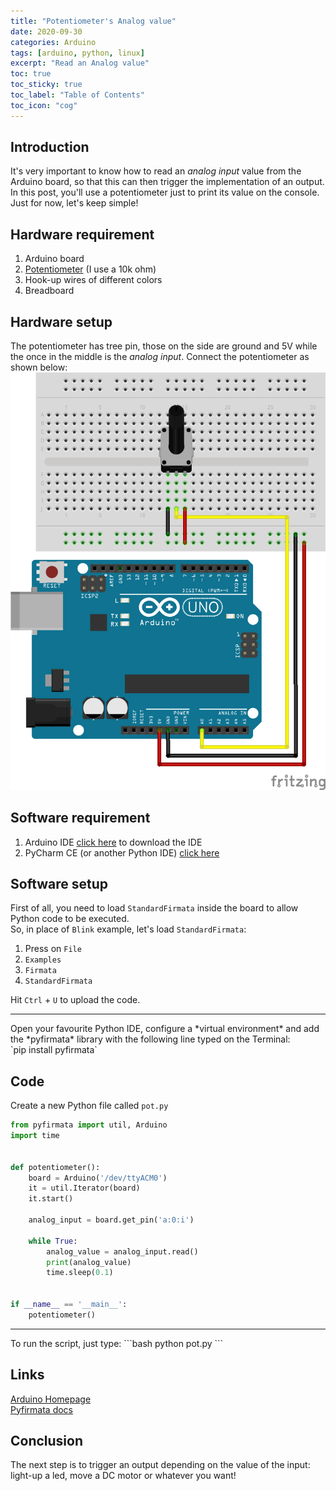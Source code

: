 ```yaml
---
title: "Potentiometer's Analog value"
date: 2020-09-30
categories: Arduino
tags: [arduino, python, linux]
excerpt: "Read an Analog value"
toc: true
toc_sticky: true
toc_label: "Table of Contents"
toc_icon: "cog"
---
```


## Introduction
It's very important to know how to read an *analog input* value from the Arduino board, so that this can then trigger the implementation of an output.<br>
In this post, you'll use a potentiometer just to print its value on the console.<br>
Just for now, let's keep simple!
<!-- In the next post you'll use the potentiometer to light-up a green led when the value is 1 and a red led when the value is 0. -->

## Hardware requirement
1. Arduino board
2. [Potentiometer](https://www.arduino.cc/en/tutorial/potentiometer) (I use a 10k ohm)
3. Hook-up wires of different colors
4. Breadboard

## Hardware setup
The potentiometer has tree pin, those on the side are ground and 5V while the once in the middle is the *analog input*. Connect the potentiometer as shown below:<br>
![Potentiometer Setup](/assets/images/posts/arduino/pot_1.png)

## Software requirement
1. Arduino IDE
   [click here](https://www.arduino.cc/en/Main/Software) to download the IDE
2. PyCharm CE (or another Python IDE)
   [click here](https://www.jetbrains.com/pycharm/)

## Software setup
First of all, you need to load `StandardFirmata` inside the board to allow Python code to be executed.<br>
So, in place of `Blink` example, let's load `StandardFirmata`:
1. Press on `File`
2. `Examples`
3. `Firmata`
4. `StandardFirmata`

Hit `Ctrl` + `U` to upload the code.
<hr>
Open your favourite Python IDE, configure a *virtual environment* and add the *pyfirmata* library with the following line typed on the Terminal:<br>
`pip install pyfirmata`

## Code
Create a new Python file called `pot.py`
```python
from pyfirmata import util, Arduino
import time


def potentiometer():
    board = Arduino('/dev/ttyACM0')
    it = util.Iterator(board)
    it.start()

    analog_input = board.get_pin('a:0:i')

    while True:
        analog_value = analog_input.read()
        print(analog_value)
        time.sleep(0.1)


if __name__ == '__main__':
    potentiometer()

```

<hr>
To run the script, just type:
```bash
python pot.py
```

## Links
[Arduino Homepage](https://www.arduino.cc/)<br>
[Pyfirmata docs](https://pyfirmata.readthedocs.io/en/latest/)<br>

## Conclusion
The next step is to trigger an output depending on the value of the input: light-up a led, move a DC motor or whatever you want!